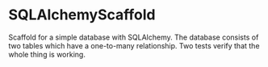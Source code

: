 # SQLAlchemyScaffold
Scaffold for a simple database with SQLAlchemy. The database consists of two tables which have a one-to-many relationship. Two tests verify that the whole thing is working.
